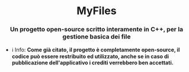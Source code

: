 <h1 align="center"> MyFiles</h1>
<h3 align="center">Un progetto open-source scritto interamente in C++, per la gestione basica dei file</h3>

- ℹ️ Info: **Come già citato, il progetto è completamente open-source, il codice può essere restribuito ed utilizzato, anche se in caso di pubblicazione dell'applicativo i crediti verrebbero ben accettati.**
  
<p align="left">
</p>


